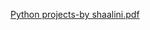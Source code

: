 
[Python projects-by shaalini.pdf](https://github.com/shalu212/python.sh/files/11917101/Python.projects-by.shaalini.pdf)
